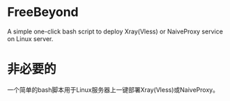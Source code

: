 # FreeBeyond
A simple one-click bash script to deploy Xray(Vless) or NaiveProxy service on Linux server.<br>
# 非必要的
一个简单的bash脚本用于Linux服务器上一键部署Xray(Vless)或NaiveProxy。
